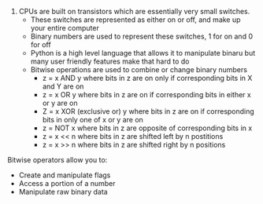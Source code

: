 1. CPUs are built on transistors which are essentially very small switches. 
   *  These switches are represented as either on or off, and make up your 
entire computer
   *   Binary numbers are used to represent these switches, 1 for on and 0 for
off
   *  Python is a high level language that allows it to manipulate binaru but 
many user friendly features make that hard to do
   *  Bitwise operations are used to combine or change binary numbers
        *   z = x AND y where bits in z are on only if corresponding bits in X  and Y are on
        *   z = x OR y where bits in z are on if corresponding bits in either x or y are on
        *   Z = x XOR (exclusive or) y where bits in z are on if corresponding bits in only one of x or y are on
        *   z = NOT x where bits in z are opposite of corresponding bits in x
        *   z = x << n where bits in z are shifted left by n postitions
        *   z = x >> n where bits in z are shifted right by n positions

Bitwise operators allow you to:

   * Create and manipulate flags
   * Access a portion of a number
   * Manipulate raw binary data

